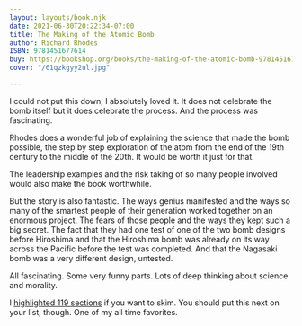 ```yaml
---
layout: layouts/book.njk
date: 2021-06-30T20:22:34-07:00
title: The Making of the Atomic Bomb
author: Richard Rhodes
ISBN: 9781451677614
buy: https://bookshop.org/books/the-making-of-the-atomic-bomb-9781451677614/9781451677614
cover: "/61qzkgyy2ul.jpg"

---
```

I could not put this down, I absolutely loved it. It does not celebrate the bomb itself but it does celebrate the process. And the process was fascinating.

Rhodes does a wonderful job of explaining the science that made the bomb possible, the step by step exploration of the atom from the end of the 19th century to the middle of the 20th. It would be worth it just for that.

The leadership examples and the risk taking of so many people involved would also make the book worthwhile. 

But the story is also fantastic. The ways genius manifested and the ways so many of the smartest people of their generation worked together on an enormous project. The fears of those people and the ways they kept such a big secret. The fact that they had one test of one of the two bomb designs before Hiroshima and that the Hiroshima bomb was already on its way across the Pacific before the test was completed. And that the Nagasaki bomb was a very different design, untested.

All fascinating. Some very funny parts. Lots of deep thinking about science and morality.

I [highlighted 119 sections](https://www.goodreads.com/notes/18634812-making-of-the-atomic-bomb/3744922-matt-lehrer) if you want to skim. You should put this next on your list, though. One of my all time favorites.